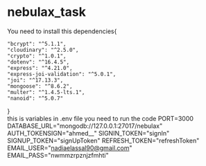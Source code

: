 ﻿# nebulax_task
You need to install this dependencies{

    "bcrypt": "^5.1.1",
    "cloudinary": "^2.5.0",
    "crypto": "^1.0.1",
    "dotenv": "^16.4.5",
    "express": "^4.21.0",
    "express-joi-validation": "^5.0.1",
    "joi": "^17.13.3",
    "mongoose": "^8.6.2",
    "multer": "^1.4.5-lts.1",
    "nanoid": "^5.0.7"
}  
this is variables in .env file you need to run the code 
PORT=3000
DATABASE_URL="mongodb://127.0.0.1:27017/nebulax"
AUTH_TOKENSIGN="ahmed__"
SIGNIN_TOKEN="signIn"
SIGNUP_TOKEN="signUpToken"
REFRESH_TOKEN="refreshToken"
EMAIL_USER="nadiaelassal90@gmail.com"
EMAIL_PASS="nwmmzrpznjzfmhti"
